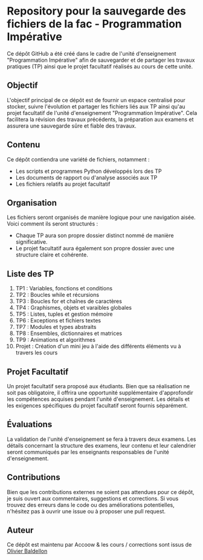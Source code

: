 # Repository pour la sauvegarde des fichiers de la fac - Programmation Impérative

Ce dépôt GitHub a été créé dans le cadre de l'unité d'enseignement "Programmation Impérative" afin de sauvegarder et de partager les travaux pratiques (TP) ainsi que le projet facultatif réalisés au cours de cette unité.

## Objectif

L'objectif principal de ce dépôt est de fournir un espace centralisé pour stocker, suivre l'évolution et partager les fichiers liés aux TP ainsi qu'au projet facultatif de l'unité d'enseignement "Programmation Impérative". Cela facilitera la révision des travaux précédents, la préparation aux examens et assurera une sauvegarde sûre et fiable des travaux.

## Contenu

Ce dépôt contiendra une variété de fichiers, notamment :
- Les scripts et programmes Python développés lors des TP
- Les documents de rapport ou d'analyse associés aux TP
- Les fichiers relatifs au projet facultatif

## Organisation

Les fichiers seront organisés de manière logique pour une navigation aisée. Voici comment ils seront structurés :
- Chaque TP aura son propre dossier distinct nommé de manière significative.
- Le projet facultatif aura également son propre dossier avec une structure claire et cohérente.

## Liste des TP

1. TP1 : Variables, fonctions et conditions
2. TP2 : Boucles while et récursions
3. TP3 : Boucles for et chaînes de caractères
4. TP4 : Graphismes, objets et varaibles globales
5. TP5 : Listes, tuples et gestion mémoire
6. TP6 : Exceptions et fichiers textes
7. TP7 : Modules et types abstraits
8. TP8 : Ensembles, dictionnaires et matrices
9. TP9 : Animations et algorithmes
10. Projet : Création d'un mini jeu à l'aide des différents éléments vu à travers les cours

## Projet Facultatif

Un projet facultatif sera proposé aux étudiants. Bien que sa réalisation ne soit pas obligatoire, il offrira une opportunité supplémentaire d'approfondir les compétences acquises pendant l'unité d'enseignement. Les détails et les exigences spécifiques du projet facultatif seront fournis séparément.

## Évaluations

La validation de l'unité d'enseignement se fera à travers deux examens. Les détails concernant la structure des examens, leur contenu et leur calendrier seront communiqués par les enseignants responsables de l'unité d'enseignement.

## Contributions

Bien que les contributions externes ne soient pas attendues pour ce dépôt, je suis ouvert aux commentaires, suggestions et corrections. Si vous trouvez des erreurs dans le code ou des améliorations potentielles, n'hésitez pas à ouvrir une issue ou à proposer une pull request.

## Auteur

Ce dépôt est maintenu par Accoow & les cours / corrections sont issus de [Olivier Baldellon](https://www.olivier.baldellon.eu/python)
